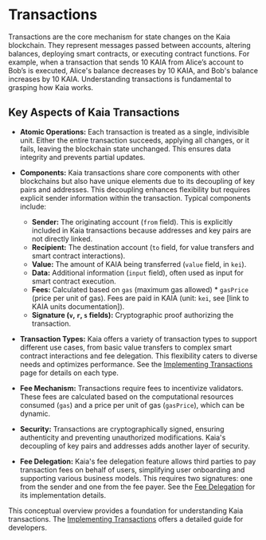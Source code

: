 # Transactions

Transactions are the core mechanism for state changes on the Kaia blockchain. They represent messages passed between accounts, altering balances, deploying smart contracts, or executing contract functions. For example, when a transaction that sends 10 KAIA from Alice’s account to Bob’s is executed, Alice's balance decreases by 10 KAIA, and Bob's balance increases by 10 KAIA. Understanding transactions is fundamental to grasping how Kaia works.

## Key Aspects of Kaia Transactions

- **Atomic Operations:** Each transaction is treated as a single, indivisible unit. Either the entire transaction succeeds, applying all changes, or it fails, leaving the blockchain state unchanged. This ensures data integrity and prevents partial updates.

- **Components:** Kaia transactions share core components with other blockchains but also have unique elements due to its decoupling of key pairs and addresses. This decoupling enhances flexibility but requires explicit sender information within the transaction. Typical components include:
  - **Sender:** The originating account (`from` field).  This is explicitly included in Kaia transactions because addresses and key pairs are not directly linked.
  - **Recipient:** The destination account (`to` field, for value transfers and smart contract interactions).
  - **Value:** The amount of KAIA being transferred (`value` field, in `kei`).
  - **Data:**  Additional information (`input` field), often used as input for smart contract execution.
  - **Fees:** Calculated based on `gas` (maximum gas allowed) \* `gasPrice` (price per unit of gas).  Fees are paid in KAIA (unit: `kei`, see [link to KAIA units documentation]).
  - **Signature (`v`, `r`, `s` fields):** Cryptographic proof authorizing the transaction.

- **Transaction Types:** Kaia offers a variety of transaction types to support different use cases, from basic value transfers to complex smart contract interactions and fee delegation. This flexibility caters to diverse needs and optimizes performance. See the [Implementing Transactions](../build/transactions/transactions.md#transaction-types) page for details on each type.

- **Fee Mechanism:** Transactions require fees to incentivize validators. These fees are calculated based on the computational resources consumed (`gas`) and a price per unit of gas (`gasPrice`), which can be dynamic.

- **Security:** Transactions are cryptographically signed, ensuring authenticity and preventing unauthorized modifications. Kaia's decoupling of key pairs and addresses adds another layer of security.

- **Fee Delegation:** Kaia's fee delegation feature allows third parties to pay transaction fees on behalf of users, simplifying user onboarding and supporting various business models.  This requires two signatures: one from the sender and one from the fee payer. See the [Fee Delegation](../build/transactions/fee-delegation.md) for its implementation details.

This conceptual overview provides a foundation for understanding Kaia transactions. The [Implementing Transactions](../build/transactions/transactions.md) offers a detailed guide for developers.
